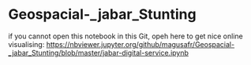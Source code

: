 # Geospacial-_jabar_Stunting

if you cannot open this notebook in this Git, opeh here to get nice online visualising: https://nbviewer.jupyter.org/github/magusafr/Geospacial-_jabar_Stunting/blob/master/jabar-digital-service.ipynb
